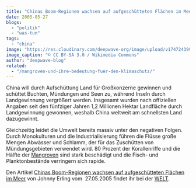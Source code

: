```yaml
---
title: "Chinas Boom-Regionen wachsen auf aufgeschütteten Flächen im Meer"
date: 2005-05-27
blogs: 
  - "politik"
  - "was-tun"
tags: 
  - "china"
image: "https://res.cloudinary.com/deepwave-org/image/upload/v1747243991/deepwave.org/Tongan_Bridge_-_west_end_-_land_reclamation_-_DSCF9224.jpg"
image_caption: "© CC BY-SA 3.0 / Wikimedia Commons"
author: "deepwave-blog"
related: 
  - "/mangroven-und-ihre-bedeutung-fuer-den-klimaschutz/"
---
```


China will durch Aufschüttung Land für Großkonzerne gewinnen und schüttet Buchten, Mündungen und Seen zu, während Inseln durch Landgewinnung vergrößert werden. Insgesamt wurden nach offiziellen Angaben seit den fünfziger Jahren 1,2 Millionen Hektar Landfläche durch Landgewinnung gewonnen, weshalb China weltweit am schnellsten Land dazugewinnt.

Gleichzeitig leidet die Umwelt bereits massiv unter den negativen Folgen. Durch Monokulturen und die Industrialisierung führen die Flüsse große Mengen Abwässer und Schlamm, der für das Zuschütten von Mündungsgebieten verwendet wird. 80 Prozent der Korallenriffe und die Hälfte der [Mangroven](https://www.deepwave.org/mangroven-und-ihre-bedeutung-fuer-den-klimaschutz/) sind stark beschädigt und die Fisch- und Planktonbestände verringern sich rapide.

Den Artikel [Chinas Boom-Regionen wachsen auf aufgeschütteten Flächen im Meer](https://www.welt.de/print-welt/article672628/Chinas-Boom-Regionen-wachsen-auf-aufgeschuetteten-Flaechen-im-Meer.html) von Johnny Erling vom  27.05.2005 findet ihr bei der [WELT](https://www.welt.de/).
